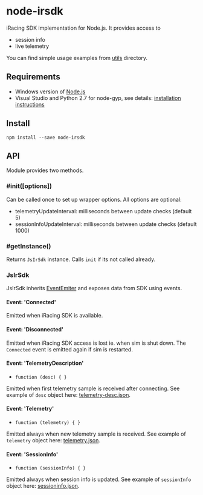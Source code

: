 # node-irsdk

iRacing SDK implementation for Node.js. It provides access to

* session info
* live telemetry

You can find simple usage examples from [utils](utils/) directory.


## Requirements

* Windows version of [Node.js](https://nodejs.org/download/)
* Visual Studio and Python 2.7 for node-gyp, see details: 
[installation instructions](https://github.com/TooTallNate/node-gyp)


## Install

`npm install --save node-irsdk`


## API

Module provides two methods.

### #init([options])

Can be called once to set up wrapper options. All options are optional:

* telemetryUpdateInterval: milliseconds between update checks (default 5)
* sessionInfoUpdateInterval: milliseconds between update checks (default 1000)

### #getInstance()

Returns `JsIrSdk` instance. Calls `init` if its not called already.



### JsIrSdk

JsIrSdk inherits [EventEmiter](https://nodejs.org/api/events.html#events_class_events_eventemitter) 
and exposes data from SDK using events.


#### Event: 'Connected'

Emitted when iRacing SDK is available.


#### Event: 'Disconnected'

Emitted when iRacing SDK access is lost ie. when sim is shut down. 
The `Connected` event is emitted again if sim is restarted.


#### Event: 'TelemetryDescription'

* `function (desc) { }`

Emitted when first telemetry sample is received after connecting. 
See example of `desc` object here: [telemetry-desc.json](sample-data/telemetry-desc.json).


#### Event: 'Telemetry'

* `function (telemetry) { }`

Emitted always when new telemetry sample is received. 
See example of `telemetry` object here: [telemetry.json](sample-data/telemetry.json).


#### Event: 'SessionInfo'

* `function (sessionInfo) { }`

Emitted always when session info is updated. 
See example of `sessionInfo` object here: [sessioninfo.json](sample-data/sessioninfo.json).

